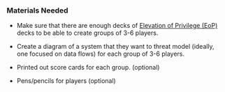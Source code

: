 ### Materials Needed

  * Make sure that there are enough decks of [Elevation of Privilege (EoP)](http://www.microsoft.com/security/sdl/adopt/eop.aspx) decks to be able to create groups of 3-6 players.
  
  * Create a diagram of a system that they want to threat model (ideally, one focused on data flows) for each group of 3-6 players.

  * Printed out score cards for each group. (optional)

  * Pens/pencils for players (optional)
